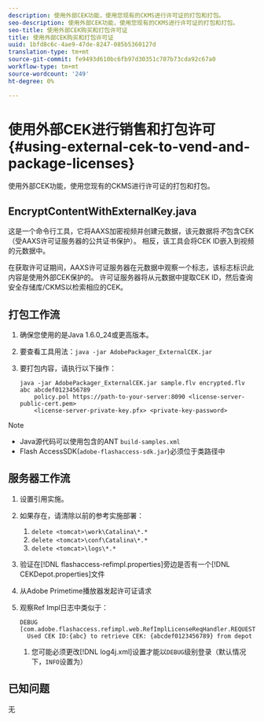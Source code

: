 ```yaml
---
description: 使用外部CEK功能，使用您现有的CKMS进行许可证的打包和打包。
seo-description: 使用外部CEK功能，使用您现有的CKMS进行许可证的打包和打包。
seo-title: 使用外部CEK购买和打包许可证
title: 使用外部CEK购买和打包许可证
uuid: 1bfd8c6c-4ae9-47de-8247-085b5360127d
translation-type: tm+mt
source-git-commit: fe9493d610bc6fb97d30351c707b73cda92c67a0
workflow-type: tm+mt
source-wordcount: '249'
ht-degree: 0%

---
```



# 使用外部CEK进行销售和打包许可{#using-external-cek-to-vend-and-package-licenses}

使用外部CEK功能，使用您现有的CKMS进行许可证的打包和打包。

## EncryptContentWithExternalKey.java

这是一个命令行工具，它将AAXS加密视频并创建元数据，该元数据将&#x200B;*不*&#x200B;包含CEK（受AAXS许可证服务器的公共证书保护）。 相反，该工具会将CEK ID嵌入到视频的元数据中。

在获取许可证期间，AAXS许可证服务器在元数据中观察一个标志，该标志标识此内容是使用外部CEK保护的。 许可证服务器将从元数据中提取CEK ID，然后查询安全存储库/CKMS以检索相应的CEK。

## 打包工作流

1. 确保您使用的是Java 1.6.0_24或更高版本。
1. 要查看工具用法：`java -jar AdobePackager_ExternalCEK.jar`
1. 要打包内容，请执行以下操作：

   ```
   java -jar AdobePackager_ExternalCEK.jar sample.flv encrypted.flv abc abcdef0123456789 
       policy.pol https://path-to-your-server:8090 <license-server-public-cert.pem> 
       <license-server-private-key.pfx> <private-key-password>
   ```

>[!NOTE]
>
>* Java源代码可以使用包含的ANT `build-samples.xml`
>* Flash AccessSDK(`adobe-flashaccess-sdk.jar`)必须位于类路径中

>



## 服务器工作流

1. 设置引用实施。
1. 如果存在，请清除以前的参考实施部署：

   1. `delete <tomcat>\work\Catalina\*.*`
   1. `delete <tomcat>\conf\Catalina\*.*`
   1. `delete <tomcat>\logs\*.*`

1. 验证在[!DNL flashaccess-refimpl.properties]旁边是否有一个[!DNL CEKDepot.properties]文件

1. 从Adobe Primetime播放器发起许可证请求
1. 观察Ref Impl日志中类似于：

   ```
   DEBUG [com.adobe.flashaccess.refimpl.web.RefImplLicenseReqHandler.REQUESTS] 
     Used CEK ID:{abc} to retrieve CEK: {abcdef0123456789} from depot
   ```

   1. 您可能必须更改[!DNL log4j.xml]设置才能以`DEBUG`级别登录（默认情况下，`INFO`设置为）

## 已知问题

无
